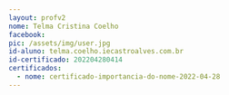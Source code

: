 ```yaml
---
layout: profv2
nome: Telma Cristina Coelho
facebook:
pic: /assets/img/user.jpg
id-aluno: telma.coelho.iecastroalves.com.br
id-certificado: 202204280414
certificados:
  - nome: certificado-importancia-do-nome-2022-04-28
---
```


